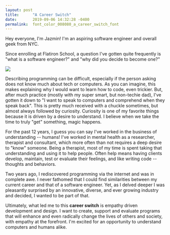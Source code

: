 ```yaml
---
layout: post
title:      "A Career Switch"
date:       2019-09-06 14:32:28 -0400
permalink:  font_color_008080_a_career_switch_font
---
```



Hey everyone, I'm Jazmin! I'm an aspiring software engineer and overall geek from NYC. 

Since enrolling at Flatiron School, a question I've gotten quite frequently is "what is a software engineer?" and "why did you decide to become one?"

![](https://media.giphy.com/media/5HyVZlZYxJPy7IC5Cz/giphy.gif)

Describing programming can be difficult, especially if the person asking does not know much about tech or computers. As you can imagine, this makes explaining why I would want to learn how to code, even trickier. But, after much practice (mostly with my super smart, but non-techie dad), I've gotten it down to "I want to speak to computers and comprehend when they speak back". This is pretty much received with a chuckle sometimes, but almost always followed by curiosity. Curiosity is one of my favorite things because it is driven by a desire to understand. I believe when we take the time to truly "get" something, magic happens.

For the past 12 years, I guess you can say I've worked in the business of understanding -- humans! I've worked in mental health as a researcher, therapist and consultant, which more often than not requires a deep desire to "know" someone. Being a therapist, most of my time is spent taking that understanding and using it to help people. Often help means having clients develop, maintain, test or evaluate their feelings, and like writing code -- thoughts and behaviors.

Two years ago, I rediscovered programming via the internet and was in complete awe. I never fathomed that I could find similarities between my current career and that of a software engineer. Yet, as I delved deeper I was pleasantly surprised by an innovative, diverse, and ever growing industry and decided, I wanted to be part of that. 

Ultimately, what led me to this **career switch** is empathy driven development and design. I want to create, support and evaluate programs that will enhance and even radically change the lives of others and society, with empathy at the forefront. I'm excited for an opportunity to understand computers and humans alike.
